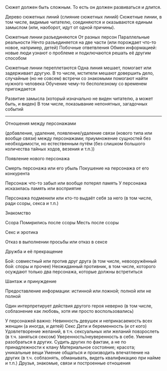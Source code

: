 Сюжет должен быть сложным. То есть он должен развиваться и длится.

Дерево сюжетных линий (слияние сюжетных линий)
	Сюжетные линии, в том числе, видимые читателю, соединяются и оказываются единым замыслом (или, наоборот, идут от одной причины).

Сюжетные линии разъединяются
	От разных персон
	Параллельные реальности
	Нечто разъединяется на две части (или порождает что-то новое, например, детей)
	Побочные ответвления
	Обмен информацией: новые люди узнают о проблеме и подключаются решать её другим способом

Сюжетные линии переплетаются
	Одна линия мешает, помогает или задерживает другую.
	В то числе, мстители мешают довершить дело, случайные (но не совсем) встречи со знакомыми помогают найти нужного человека
	Обучение чему-то бесполезному со временем пригождается

Развитие замысла
(который изначально не виден читателю, а может быть, и виден)
	В том числе, показывание непонятных, загадочных событий

----------------------------------------------------------------
Отношения между персонажами

(добавление, удаление, появление/удаление связи (нового типа или вообще связи) между персонажами; приумножение сущностей без необходимости, но естественным путём (без слишком большого количества тайных ходов, везения и т.п.))

Появление нового персонажа

Смерть персонажа или его убыль
	Покушение на персонажа от его конкурента

Персонаж что-то забыл или вообще потерял память
	У персонажа исказилась память или восприятие

Персонажа подменили или кто-то выдаёт себя за него (в том числе, ради ссоры, секса и т.п.)

Знакомство

Ссора
	Помирились после ссоры
	Месть после ссоры

Секс и эротика

Отказ в выполнении просьбы или отказ в сексе

Дружба и её прекращение

Бой: совместный или против друг друга (в том числе, невооружённый бой: споры и прочее)
	Неожиданный противник, в том числе, которого осуждают только два персонажа, которые должны встретиться

Шантаж и принуждение

Предоставление информации: истинной или ложной; полной или не полной

Один интерпретирует действия другого героя неверно (в том числе, соблазнение как любовь, хотя им просто воспользовались)


У персонажей важно:
	Невинность девушек и неприкасаемость всех женщин (а иногда, и детей)
	Секс
	Дети и беременность (и от кого)
	Удовлетворение желаний, в т.ч. сексуальных или желаний повзрослеть (в т.ч. заняться сексом)
	Уверенность/неуверенность в себе.
	Умение разобраться в других. Судить других по фактам, а не по принадлежности к клану
	Материальное состояние; красота; уникальные вещи
	Умение общаться и производить впечатление на других (в т.ч. соблазнять, обманывать, видеть квалификацию при найме и т.п.)
	Друзья, знакомые, связи и построенные отношения


